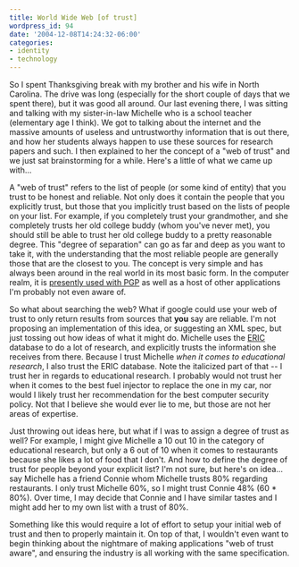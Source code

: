 ```yaml
---
title: World Wide Web [of trust]
wordpress_id: 94
date: '2004-12-08T14:24:32-06:00'
categories:
- identity
- technology
---
```

So I spent Thanksgiving break with my brother and his wife in North Carolina.  The drive was long (especially for the
short couple of days that we spent there), but it was good all around.  Our last evening there, I was sitting and
talking with my sister-in-law Michelle who is a school teacher (elementary age I think).  We got to talking about the
internet and the massive amounts of useless and untrustworthy information that is out there, and how her students always
happen to use these sources for research papers and such.  I then explained to her the concept of a "web of trust" and
we just sat brainstorming for a while.  Here's a little of what we came up with...

A "web of trust" refers to the list of people (or some kind of entity) that you trust to be honest and reliable.  Not
only does it contain the people that you explicitly trust, but those that you implicitly trust based on the lists of
people on your list.  For example, if you completely trust your grandmother, and she completely trusts her old college
buddy (whom you've never met), you should still be able to trust her old college buddy to a pretty reasonable degree.
This "degree of separation" can go as far and deep as you want to take it, with the understanding that the most reliable
people are generally those that are the closest to you.  The concept is very simple and has always been around in the
real world in its most basic form.  In the computer realm, it is [presently used with PGP][] as well as a host of other
applications I'm probably not even aware of.

So what about searching the web?  What if google could use your web of trust to only return results from sources that
**you** say are reliable.  I'm not proposing an implementation of this idea, or suggesting an XML spec, but just tossing
out how ideas of what it might do.  Michelle uses the [ERIC][] database to do a lot of research, and explicitly trusts
the information she receives from there.  Because I trust Michelle *when it comes to educational research*, I also trust
the ERIC database.  Note the italicized part of that -- I trust her in regards to educational research.  I probably
would not trust her when it comes to the best fuel injector to replace the one in my car, nor would I likely trust her
recommendation for the best computer security policy.  Not that I believe she would ever lie to me, but those are not
her areas of expertise.

Just throwing out ideas here, but what if I was to assign a degree of trust as well?  For example, I might give Michelle
a 10 out 10 in the category of educational research, but only a 6 out of 10 when it comes to restaurants because she
likes a lot of food that I don't.  And how to define the degree of trust for people beyond your explicit list?  I'm not
sure, but here's on idea... say Michelle has a friend Connie whom Michelle trusts 80% regarding restaurants.  I only
trust Michelle 60%, so I might trust Connie 48% (60 * 80%).  Over time, I may decide that Connie and I have similar
tastes and I might add her to my own list with a trust of 80%.

Something like this would require a lot of effort to setup your initial web of trust and then to properly maintain it.
On top of that, I wouldn't even want to begin thinking about the nightmare of making applications "web of trust aware",
and ensuring the industry is all working with the same specification.

[presently used with PGP]: http://www.rubin.ch/pgp/weboftrust.en.html
[ERIC]: http://www.eric.ed.gov
